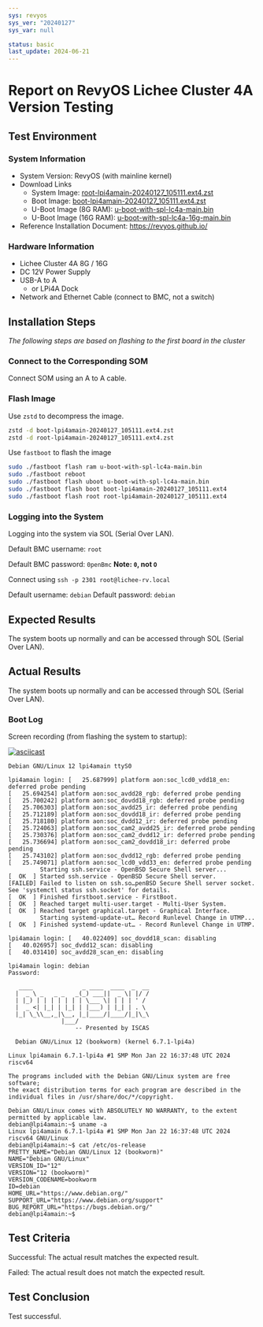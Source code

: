 ```yaml
---
sys: revyos
sys_ver: "20240127"
sys_var: null

status: basic
last_update: 2024-06-21
---
```


# Report on RevyOS Lichee Cluster 4A Version Testing

## Test Environment

### System Information

- System Version: RevyOS (with mainline kernel)
- Download Links
  - System Image: [root-lpi4amain-20240127_105111.ext4.zst](https://mirror.iscas.ac.cn/revyos/extra/images/lpi4amain/20240127/root-lpi4amain-20240127_105111.ext4.zst)
  - Boot Image: [boot-lpi4amain-20240127_105111.ext4.zst](https://mirror.iscas.ac.cn/revyos/extra/images/lpi4amain/20240127/boot-lpi4amain-20240127_105111.ext4.zst)
  - U-Boot Image (8G RAM): [u-boot-with-spl-lc4a-main.bin](https://mirror.iscas.ac.cn/revyos/extra/images/lpi4amain/20240127/u-boot-with-spl-lc4a-main.bin)
  - U-Boot Image (16G RAM): [u-boot-with-spl-lc4a-16g-main.bin](https://mirror.iscas.ac.cn/revyos/extra/images/lpi4amain/20240127/u-boot-with-spl-lc4a-16g-main.bin)
- Reference Installation Document: https://revyos.github.io/

### Hardware Information

- Lichee Cluster 4A 8G / 16G
- DC 12V Power Supply
- USB-A to A
    - or LPi4A Dock
- Network and Ethernet Cable (connect to BMC, not a switch)

## Installation Steps

*The following steps are based on flashing to the first board in the cluster*

### Connect to the Corresponding SOM

Connect SOM using an A to A cable.

### Flash Image

Use `zstd` to decompress the image.

```bash
zstd -d boot-lpi4amain-20240127_105111.ext4.zst
zstd -d root-lpi4amain-20240127_105111.ext4.zst
```

Use `fastboot` to flash the image
```bash
sudo ./fastboot flash ram u-boot-with-spl-lc4a-main.bin
sudo ./fastboot reboot
sudo ./fastboot flash uboot u-boot-with-spl-lc4a-main.bin
sudo ./fastboot flash boot boot-lpi4amain-20240127_105111.ext4
sudo ./fastboot flash root root-lpi4amain-20240127_105111.ext4
```

### Logging into the System

Logging into the system via SOL (Serial Over LAN).

Default BMC username: `root`

Default BMC password: `0penBmc`  **Note: `0`, not `O`**

Connect using `ssh -p 2301 root@lichee-rv.local`

Default username: `debian`
Default password: `debian`

## Expected Results

The system boots up normally and can be accessed through SOL (Serial Over LAN).

## Actual Results

The system boots up normally and can be accessed through SOL (Serial Over LAN).

### Boot Log

Screen recording (from flashing the system to startup):

[![asciicast](https://asciinema.org/a/TVYy7DGHQR3O71I9BGJL0bECY.svg)](https://asciinema.org/a/TVYy7DGHQR3O71I9BGJL0bECY)

```log
Debian GNU/Linux 12 lpi4amain ttyS0

lpi4amain login: [   25.687999] platform aon:soc_lcd0_vdd18_en: deferred probe pending
[   25.694254] platform aon:soc_avdd28_rgb: deferred probe pending
[   25.700242] platform aon:soc_dovdd18_rgb: deferred probe pending
[   25.706303] platform aon:soc_avdd25_ir: deferred probe pending
[   25.712189] platform aon:soc_dovdd18_ir: deferred probe pending
[   25.718180] platform aon:soc_dvdd12_ir: deferred probe pending
[   25.724063] platform aon:soc_cam2_avdd25_ir: deferred probe pending
[   25.730376] platform aon:soc_cam2_dvdd12_ir: deferred probe pending
[   25.736694] platform aon:soc_cam2_dovdd18_ir: deferred probe pending
[   25.743102] platform aon:soc_dvdd12_rgb: deferred probe pending
[   25.749071] platform aon:soc_lcd0_vdd33_en: deferred probe pending
         Starting ssh.service - OpenBSD Secure Shell server...
[  OK  ] Started ssh.service - OpenBSD Secure Shell server.
[FAILED] Failed to listen on ssh.so…penBSD Secure Shell server socket.
See 'systemctl status ssh.socket' for details.
[  OK  ] Finished firstboot.service - FirstBoot.
[  OK  ] Reached target multi-user.target - Multi-User System.
[  OK  ] Reached target graphical.target - Graphical Interface.
         Starting systemd-update-ut… Record Runlevel Change in UTMP...
[  OK  ] Finished systemd-update-ut… - Record Runlevel Change in UTMP.

lpi4amain login: [   40.022409] soc_dovdd18_scan: disabling
[   40.026957] soc_dvdd12_scan: disabling
[   40.031410] soc_avdd28_scan_en: disabling

lpi4amain login: debian
Password: 

   ____              _ ____  ____  _  __
  |  _ \ _   _ _   _(_) ___||  _ \| |/ /
  | |_) | | | | | | | \___ \| | | | ' / 
  |  _ <| |_| | |_| | |___) | |_| | . \ 
  |_| \_\\__,_|\__, |_|____/|____/|_|\_\
               |___/                    
                   -- Presented by ISCAS

  Debian GNU/Linux 12 (bookworm) (kernel 6.7.1-lpi4a)

Linux lpi4amain 6.7.1-lpi4a #1 SMP Mon Jan 22 16:37:48 UTC 2024 riscv64

The programs included with the Debian GNU/Linux system are free software;
the exact distribution terms for each program are described in the
individual files in /usr/share/doc/*/copyright.

Debian GNU/Linux comes with ABSOLUTELY NO WARRANTY, to the extent
permitted by applicable law.
debian@lpi4amain:~$ uname -a
Linux lpi4amain 6.7.1-lpi4a #1 SMP Mon Jan 22 16:37:48 UTC 2024 riscv64 GNU/Linux
debian@lpi4amain:~$ cat /etc/os-release 
PRETTY_NAME="Debian GNU/Linux 12 (bookworm)"
NAME="Debian GNU/Linux"
VERSION_ID="12"
VERSION="12 (bookworm)"
VERSION_CODENAME=bookworm
ID=debian
HOME_URL="https://www.debian.org/"
SUPPORT_URL="https://www.debian.org/support"
BUG_REPORT_URL="https://bugs.debian.org/"
debian@lpi4amain:~$ 

```

## Test Criteria

Successful: The actual result matches the expected result.

Failed: The actual result does not match the expected result.

## Test Conclusion

Test successful.
